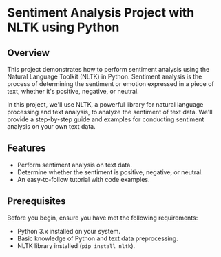 # Sentiment Analysis Project with NLTK using Python

## Overview

This project demonstrates how to perform sentiment analysis using the Natural Language Toolkit (NLTK) in Python. Sentiment analysis is the process of determining the sentiment or emotion expressed in a piece of text, whether it's positive, negative, or neutral.

In this project, we'll use NLTK, a powerful library for natural language processing and text analysis, to analyze the sentiment of text data. We'll provide a step-by-step guide and examples for conducting sentiment analysis on your own text data.

## Features

- Perform sentiment analysis on text data.
- Determine whether the sentiment is positive, negative, or neutral.
- An easy-to-follow tutorial with code examples.

## Prerequisites

Before you begin, ensure you have met the following requirements:

- Python 3.x installed on your system.
- Basic knowledge of Python and text data preprocessing.
- NLTK library installed (`pip install nltk`).
